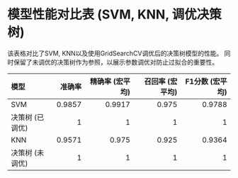 # 模型性能对比表 (SVM, KNN, 调优决策树)

该表格对比了SVM, KNN以及使用GridSearchCV调优后的决策树模型的性能。
同时保留了未调优的决策树作为参照，以展示参数调优对防止过拟合的重要性。

| 模型            |   准确率 |   精确率 (宏平均) |   召回率 (宏平均) |   F1分数 (宏平均) |
|:----------------|---------:|------------------:|------------------:|------------------:|
| SVM             |   0.9857 |            0.9917 |             0.975 |            0.9788 |
| 决策树 (已调优) |   1      |            1      |             1     |            1      |
| KNN             |   0.9571 |            0.975  |             0.925 |            0.9364 |
| 决策树 (未调优) |   1      |            1      |             1     |            1      |